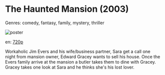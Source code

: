 # The Haunted Mansion (2003)

Genres: comedy, fantasy, family, mystery, thriller

![poster](http://image.tmdb.org/t/p/w500/gEAvUQ4357Fghaqthi7X3wK9Y9U.jpg)

en:
  [720p](magnet:?xt=urn:btih:1A7B84B1382365BEAA54B7F9D439408E0EAD79D4&tr=udp://glotorrents.pw:6969/announce&tr=udp://tracker.opentrackr.org:1337/announce&tr=udp://torrent.gresille.org:80/announce&tr=udp://tracker.openbittorrent.com:80&tr=udp://tracker.coppersurfer.tk:6969&tr=udp://tracker.leechers-paradise.org:6969&tr=udp://p4p.arenabg.ch:1337&tr=udp://tracker.internetwarriors.net:1337)
  


Workaholic Jim Evers and his wife/business partner, Sara get a call one night from mansion owner, Edward Gracey wants to sell his house. Once the Evers family arrive at the mansion a butler takes them to dine with Gracey. Gracey takes one look at Sara and he thinks she's his lost lover.